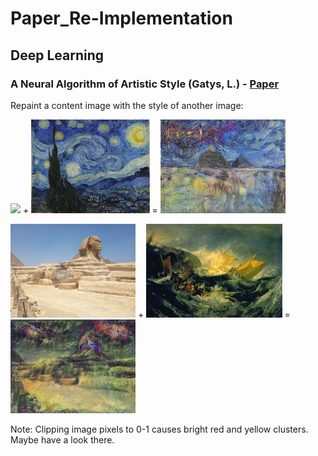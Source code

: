 # Paper_Re-Implementation

## Deep Learning

### A Neural Algorithm of Artistic Style (Gatys, L.) - [Paper](https://arxiv.org/pdf/1508.06576.pdf)
Repaint a content image with the style of another image:

<img src="StyleTransfer/pyramids.jpg" height="150"> + <img src="StyleTransfer/night.jpg" height="150"> = <img src="StyleTransfer/starry_pyramids.jpg" height="150">

<img src="StyleTransfer/sphinx.jpg" height="150"> + <img src="StyleTransfer/ship.jpg" height="150"> = <img src="StyleTransfer/wrecked_sphinx.jpg" height="150">

Note: Clipping image pixels to 0-1 causes bright red and yellow clusters. Maybe have a look there.
